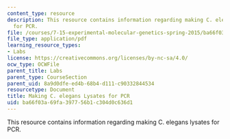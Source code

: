 ```yaml
---
content_type: resource
description: This resource contains information regarding making C. elegans lysates
  for PCR.
file: /courses/7-15-experimental-molecular-genetics-spring-2015/ba66f03a69fa397756b1c304d0c636d1_MIT7_15S15_Wormlysis_forPCR.pdf
file_type: application/pdf
learning_resource_types:
- Labs
license: https://creativecommons.org/licenses/by-nc-sa/4.0/
ocw_type: OCWFile
parent_title: Labs
parent_type: CourseSection
parent_uid: 8a9d0dfe-ed4b-68b4-d111-c90332844534
resourcetype: Document
title: Making C. elegans Lysates for PCR
uid: ba66f03a-69fa-3977-56b1-c304d0c636d1
---
```

This resource contains information regarding making C. elegans lysates for PCR.